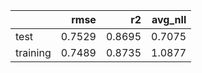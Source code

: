 |          |   rmse |     r2 |   avg_nll |
|:---------|-------:|-------:|----------:|
| test     | 0.7529 | 0.8695 |    0.7075 |
| training | 0.7489 | 0.8735 |    1.0877 |